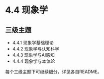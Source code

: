 # 4.4 现象学

## 三级主题

- 4.4.1 现象学基础理论
- 4.4.2 现象学与认知科学
- 4.4.3 现象学与AI感知
- 4.4.4 现象学与本体论

每个三级主题下可继续细分，详见各自README。

